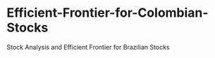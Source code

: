 # Efficient-Frontier-for-Colombian-Stocks
Stock Analysis and Efficient Frontier for Brazilian Stocks 
